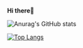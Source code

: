 <b>Hi there</b>👋  

![Anurag's GitHub stats](https://github-readme-stats.vercel.app/api?username=misaka3&show_icons=true&theme=radical)  

[![Top Langs](https://github-readme-stats.vercel.app/api/top-langs/?username=misaka3&count_private=true&theme=dracula)](https://github.com/anuraghazra/github-readme-stats)  
